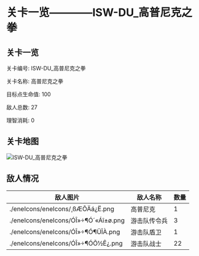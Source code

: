 # 关卡一览————ISW-DU_高普尼克之拳


## 关卡一览

关卡编号: ISW-DU_高普尼克之拳

关卡名称: 高普尼克之拳

目标点生命值: 100

敌人总数: 27

理智消耗: 0


## 关卡地图
![ISW-DU_高普尼克之拳](./oprMap/ISW-DU_高普尼克之拳.png)

## 敌人情况

| 敌人图片 | 敌人名称 | 数量  |
|---------|-----|-----|
| ./eneIcons/eneIcons/¸ßÆÕÄá¿Ë.png| 高普尼克  |   1  |
| ./eneIcons/eneIcons/ÓÎ»÷¶Ó´«Áî±ø.png| 游击队传令兵  |   3  |
| ./eneIcons/eneIcons/ÓÎ»÷¶Ó¶ÜÎÀ.png| 游击队盾卫  |   1  |
| ./eneIcons/eneIcons/ÓÎ»÷¶ÓÕ½Ê¿.png| 游击队战士  |   22  |
